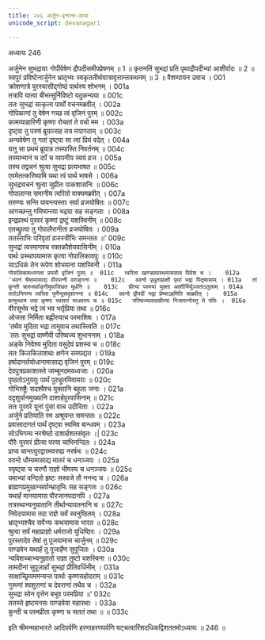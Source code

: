 ```yaml
---
title: २४६ अर्जुन-वृत्तान्त-कथा
unicode_script: devanagari

---
```



अध्यायः 246

अर्जुनेन सुभद्रायाः गोपीवेषेण द्रौपदीसमीपप्रेषणम् ॥ 1 ॥ कृतनतिं सुभद्रां प्रति पृथाद्रौपदीभ्यां आशीर्वादः ॥ 2 ॥ स्वपुरं प्रविष्टेनार्जुनेन भ्रातृभ्यः स्वकृततीर्थयात्रावृत्तान्तकथनम् ॥ 3 ॥
वैशम्पायन उवाच ।	001  
क्रोशणात्रे पुरस्यासीद्गोष्ठं पार्थस्य शोभनम् ।	001a  
तत्रापि यात्वा बीभत्सुर्निविष्टो यदुकन्यया ॥	001c  
ततः सुभद्रां सत्कृत्य पार्थो वचनमब्रवीत् ।	002a  
गोपिकानां तु वेषेण गच्छ त्वं वृजिनं पुरम् ॥	002c  
कामव्याहारिणी कृष्णा रोचतां ते वचो मम ।	003a  
दृष्ट्वा तु परुषं ब्रूयात्सह तत्र मयागताम् ॥	003c  
अन्यवेषेण तु गतां दृष्ट्वा सा त्वां प्रियं वदेत् ।	004a  
यत्तु सा प्रथमं ब्रूयान्न तस्यास्ति निवर्तनम् ॥	004c  
तस्मान्मानं च दर्पं च व्यपनीय स्वयं व्रज ।	005a  
तस्य तद्वचनं श्रुत्वा सुभद्रा प्रत्यभाषत ॥	005c  
एवमेतत्करिष्यामि यथा त्वं पार्थ भाषसे ।	006a  
सुभद्रावचनं श्रुत्वा सुप्रीतः पाकशासनिः ॥	006c  
गोपालान्स समानीय त्वरितो वाक्यमब्रवीत् ।	007a  
तरुण्यः सन्ति यावन्त्यस्ताः सर्वा व्रजयोषितः ॥	007c  
आगच्छन्तु गमिष्यन्त्या भद्रया सह सङ्गताः ।	008a  
इन्द्रप्रस्थं पुरवरं कृष्णां द्रष्टुं यशस्विनीम् ॥	008c  
एतच्छ्रुत्वा तु गोपालैरानीता व्रजयोषितः ।	009a  
ततस्ताभिः परिवृतां व्रजस्त्रीभिः समन्ततः ॥'	009c  
सुभद्रां त्वरमाणश्च रक्तकौशेयवासिनीम् ।	010a  
पार्थः प्रस्थापयामास कृत्वा गोपालिकावपुः ॥	010c  
साऽधिकं तेन रूपेण शोभमाना यशस्विनी ।	011a  
`गोपालिकामध्यगता प्रययौ वृजिनं पुरम् ॥	011c  
त्वरिता खाण्डवप्रस्थमाससाद विवेश च ।	012a  
'भवनं श्रेष्ठमासाद्य वीरपत्नी वराङ्गना ॥	012c  
ववन्दे पृथुताम्राक्षी पृथां भद्रा पितृष्वसाम् ।	013a  
तां कुन्ती चारुसर्वाङ्गीमुपाजिघ्रत मूर्धनि ॥	013c  
प्रीत्या परमया युक्ता आशीर्भिर्युञ्जताऽतुलाम् ।	014a  
ततोऽभिगम्य त्वरिता पूर्णेन्दुसदृशानना ॥	014c  
ववन्दे द्रौपदीं भद्रा प्रेष्याऽहमिति चाब्रवीत् ।	015a  
प्रत्युत्थाय तदा कृष्णा स्वसारं माधवस्य च ॥	015c  
परिष्वज्यावदत्प्रीत्या निःसपत्नोस्तु ते पतिः ।	016a  
`वीरसूर्भव भद्रे त्वं भव भर्तृप्रिया तथा ॥	016c  
ओजसा निर्मिता बह्वीरुवाच परमाशिषः ।	017a  
'तथैव मुदिता भद्रा तामुवाच तथास्त्विति ॥	017c  
`ततः सुभद्रां वार्ष्णेयी परिष्वज्य शुभाननाम् ।	018a  
अङ्के निवेश्य मुदिता वसुदेवं प्रशस्य च ॥	018c  
ततः किलकिलाशब्दः क्षणेन समपद्यत ।	019a  
हर्षादानर्तयोधानामासाद्य वृजिनं पुरम् ॥	019c  
देवपुत्रप्रकाशास्ते जाम्बूनदमयध्वजाः ।	020a  
पृष्ठतोऽनुययुः पार्थं पुरुहूतमिवामराः ॥	020c  
गोभिरुष्ट्रैः सदश्वैश्च युक्तानि बहुला जनाः ।	021a  
ददृशुर्यानमुख्यानि दाशार्हपुरवासिनाम् ॥	021c  
ततः पुरवरे यूनां पुंसां वाच उदीरिताः ।	022a  
अर्जुने प्रतियाति स्म अश्रूयन्त समन्ततः ॥	022c  
प्रवासादागतं पार्थं दृष्ट्वा स्वमिव बान्धवम् ।	023a  
सोऽभिगम्य नरश्रेष्ठो दाशार्हशतसंवृतः ।|	023c  
पौरैः पुरवरं प्रीत्या परया चाभिनन्दितः ।	024a  
प्राप्य चान्तःपुरद्वारमवरुह्य नरर्षभः ॥	024c  
ववन्दे धौम्यमासाद्य मातरं च धनञ्जयः ।	025a  
स्पृष्ट्वा च चरणौ राज्ञो भीमस्य च धनञ्जयः ॥	025c  
यमाभ्यां वन्दितो हृष्टः सस्वजे तौ ननन्द च ।	026a  
ब्राह्मणप्रमुखान्सर्वान्भ्रातृभिः सह सङ्गतः ॥	026c  
यथार्हं मानयामास पौरजानपदानपि ।	027a  
तत्रस्थान्यनुयातानि तीर्थान्यायतनानि च ॥	027c  
निवेदयामास तदा राज्ञे सर्वं स्वनुष्ठितम् ।	028a  
भ्रातृभ्यश्चैव सर्वेभ्यः कथयामास भारत ॥	028c  
श्रुत्वा सर्वं महाप्राज्ञो धर्मराजो युधिष्ठिरः ।	029a  
पुरस्तादेव तेषां तु पूजयामास चार्जुनम् ॥	029c  
पाण्डवेन यथार्हं तु पूजार्हेण सुपूजितः ।	030a  
न्यविशच्चाभ्यनुज्ञातो राज्ञा तुष्टो यशस्विना ॥	030c  
तामदीनां सुपूजार्हां सुभद्रां प्रीतिवर्धिनीम् ।	031a  
साक्षाच्छ्रियममन्यन्त पार्थाः कृष्णसहोदराम् ॥	031c  
गुरूणां श्वशुराणां च देवराणां तथैव च ।	032a  
सुभद्रा स्वेन वृत्तेन बभूव परमप्रिया ॥'	032c  
ततस्ते हृष्टमनसः पाण्डवेया महारथाः ।	033a  
कुन्ती च परमप्रीता कृष्णा च सततं तथा ॥ ॥	033c  

इति श्रीमन्महाभारते आदिपर्वणि हरणाहरणपर्वणि षट्चत्वारिंशदधिकद्विशततमोऽध्यायः ॥ 246 ॥